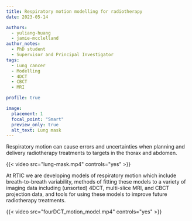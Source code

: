 ```yaml
---
title: Respiratory motion modelling for radiotherapy
date: 2023-05-14

authors: 
  - yuliang-huang
  - jamie-mcclelland
author_notes:
  - PhD student
  - Supervisor and Principal Investigator
tags:
  - Lung cancer
  - Modelling
  - 4DCT 
  - CBCT
  - MRI

profile: true

image:
  placement: 1
  focal_point: "Smart"
  preview_only: true
  alt_text: Lung mask
---
```


Respiratory motion can cause errors and uncertainties when planning and delivery radiotherapy treatments to targets in the thorax and abdomen.

<!--more-->

{{< video src="lung-mask.mp4" controls="yes" >}}

At RTIC we are developing models of respiratory motion which include breath-to-breath variability, methods of fitting these models to a variety of imaging data including (unsorted) 4DCT, multi-slice MRI, and CBCT projection data, and tools for using these models to improve future radiotherapy treatments.

{{< video src="fourDCT_motion_model.mp4" controls="yes" >}}

